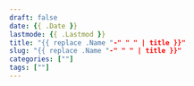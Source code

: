 ```yaml
---
draft: false
date: {{ .Date }}
lastmode: {{ .Lastmod }}
title: "{{ replace .Name "-" " " | title }}"
slug: "{{ replace .Name "-" " " | title }}"
categories: [""]
tags: [""]
---
```


